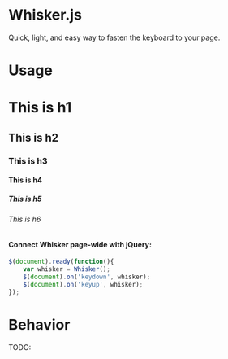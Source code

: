 # Whisker.js

Quick, light, and easy way to fasten the keyboard to your page.

# Usage

# This is h1
## This is h2
### This is h3
#### This is h4
##### This is h5
###### This is h6
#### Connect Whisker page-wide with jQuery:
```javascript
$(document).ready(function(){
	var whisker = Whisker();
	$(document).on('keydown', whisker);
	$(document).on('keyup', whisker);
});
```

# Behavior

TODO:

